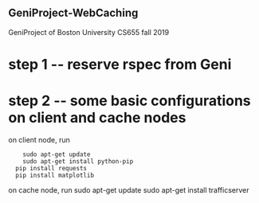 ## GeniProject-WebCaching
GeniProject of Boston University CS655 fall 2019

# step 1 -- reserve rspec from Geni
# step 2 -- some basic configurations on client and cache nodes
on client node, run
```
	sudo apt-get update
	sudo apt-get install python-pip
  pip install requests
  pip install matplotlib
```
on cache node, run
  	sudo apt-get update
  	sudo apt-get install trafficserver
